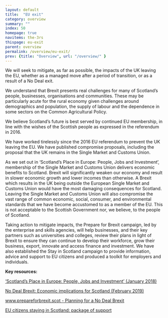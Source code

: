 ```yaml
---
layout: default
title:  "EU exit"
category: overview
summary: ""
index: 50
homepage: true
navitems: the-3rs
thispage: eu-exit
parent: overview
permalink: /overview/eu-exit/
prev: {title: "Overview", url: "/overview/" }
---
```

We will seek to mitigate, as far as possible, the impacts of the UK leaving the EU, whether as a managed move after a period of transition, or as a result of a No Deal exit.  

We understand that Brexit presents real challenges for many of Scotland’s people, businesses, organisations and communities.  These may be particularly acute for the rural economy given challenges around demographics and population, the supply of labour and the dependence in some sectors on the Common Agricultural Policy.  

We believe Scotland’s future is best served by continued EU membership, in line with the wishes of the Scottish people as expressed in the referendum in 2016.  

We have worked tirelessly since the 2016 EU referendum to prevent the UK leaving the EU.  We have published compromise proposals, including the proposal that the UK remains in the Single Market and Customs Union.  

As we set out in ‘Scotland’s Place in Europe: People, Jobs and Investment’, membership of the Single Market and Customs Union delivers economic benefits to Scotland.  Brexit will significantly weaken our economy and result in slower economic growth and lower incomes than otherwise.  A Brexit which results in the UK being outside the European Single Market and Customs Union would have the most damaging consequences for Scotland.
Leaving the Single Market and Customs Union will also compromise the vast range of common economic, social, consumer, and environmental standards that we have become accustomed to as a member of the EU.  This is not acceptable to the Scottish Government nor, we believe, to the people of Scotland.  

Taking action to mitigate impacts, the Prepare for Brexit campaign, led by the enterprise and skills agencies, will help businesses, and their key partners such as universities and colleges, review their plans in light of Brexit to ensure they can continue to develop their workforce, grow their business, export, innovate and access finance and investment.  We have also established the Stay in Scotland campaign to provide information, advice and support to EU citizens and produced a toolkit for employers and individuals.  
  
**Key resources:**  

[‘Scotland’s Place in Europe: People, Jobs and Investment’ (January 2018)](https://www.gov.scot/publications/scotlands-place-europe-people-jobs-investment/)  

[No Deal Brexit: Economic implications for Scotland (February 2019)](https://www.gov.scot/publications/deal-brexit-economic-implications-scotland/)  

[www.prepareforbrexit.scot - Planning for a No Deal Brexit](https://www.prepareforbrexit.scot/)  

[EU citizens staying in Scotland: package of support](https://www.gov.scot/publications/eu-citizens-staying-in-scotland-package-of-support/)  
